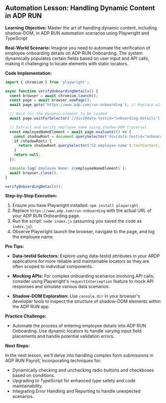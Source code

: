 

## Automation Lesson: Handling Dynamic Content in ADP RUN

**Learning Objective:** Master the art of handling dynamic content, including shadow-DOM, in ADP RUN automation scenarios using Playwright and TypeScript

**Real-World Scenario:** Imagine you need to automate the verification of employee onboarding details on ADP RUN Onboarding. The system dynamically populates certain fields based on user input and API calls, making it challenging to locate elements with static locators.

**Code Implementation:**

```typescript
import { chromium } from 'playwright';

async function verifyOnboardingDetails() {
  const browser = await chromium.launch();
  const page = await browser.newPage();
  await page.goto('https://www.adp.com/run-onboarding'); // Replace with actual URL

  // Wait for the dynamic element to be loaded
  await page.waitForSelector('//div[@data-testid="onboarding-details"]', { state: 'visible' });

  // Extract and verify employee name using shadow-DOM traversal
  const employeeNameElement = await page.evaluate(() => {
    const shadowRoot = document.querySelector('div[data-testid="onboarding-details"]')?.shadowRoot;
    if (shadowRoot) {
      return shadowRoot.querySelector('h2.employee-name').textContent;
    }
    return null;
  });

  console.log(`Employee Name: ${employeeNameElement}`);
  await browser.close();
}

verifyOnboardingDetails();
```

**Step-by-Step Execution:**

1. Ensure you have Playwright installed: `npm install playwright`.
2. Replace `https://www.adp.com/run-onboarding` with the actual URL of your ADP RUN Onboarding page.
3. Run the script: `node index.js` (assuming you saved the code as `index.js`).
4. Observe Playwright launch the browser, navigate to the page, and log the employee name.

**Pro Tips:**

* **Data-testid Selectors:** Explore using data-testid attributes in your ARDP applications for more reliable and maintainable locators as they are often scoped to individual components.

* **Mocking APIs:** For complex onboarding scenarios involving API calls, consider using Playwright's `requestInterception` feature to mock API responses and simulate various data scenarios.
* **Shadow-DOM Exploration:** Use `console.dir` in your browser's developer tools to inspect the structure of shadow-DOM elements within the ADP RUN app.

 **Practice Challenge:**

*  Automate the process of entering employee details into ADP RUN Onboarding. Use dynamic locators to handle varying input field placements and handle potential validation errors.


**Next Steps:**

In the next lesson, we'll delve into handling complex form submissions in ADP RUN Payroll, incorporating techniques for:

*  Dynamically checking and unchecking radio buttons and checkboxes based on conditions.
*  Upgrading to TypeScript for enhanced type safety and code maintainability. 
*  Integrating Error Handling and Reporting to handle unexpected scenarios.



